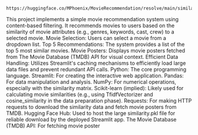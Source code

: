                           https://huggingface.co/MPhoenix/MovieRecommendation/resolve/main/similarity.pkl
This project implements a simple movie recommendation system using content-based filtering. It recommends movies to users based on the similarity of movie 
attributes (e.g., genres, keywords, cast, crew) to a selected movie.
Movie Selection: Users can select a movie from a dropdown list.
Top 5 Recommendations: The system provides a list of the top 5 most similar movies.
Movie Posters: Displays movie posters fetched from The Movie Database (TMDB) API for visual context.
Efficient Data Handling: Utilizes Streamlit's caching mechanisms to efficiently load large data files and prevent redundant API calls.
Python: The core programming language.
Streamlit: For creating the interactive web application.
Pandas: For data manipulation and analysis.
NumPy: For numerical operations, especially with the similarity matrix.
Scikit-learn (implied): Likely used for calculating movie similarities (e.g., using TfidfVectorizer and cosine_similarity in the data preparation phase).
Requests: For making HTTP requests to download the similarity data and fetch movie posters from TMDB.
Hugging Face Hub: Used to host the large similarity.pkl file for reliable download by the deployed Streamlit app.
The Movie Database (TMDB) API: For fetching movie poster 
